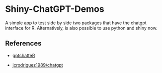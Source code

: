 # Shiny-ChatGPT-Demos
A simple app to test side by side two packages that have the chatgpt interface for R. Alternatively, is also possible to use python and shiny now.

## References

 - [gptchatteR](https://github.com/isinaltinkaya/gptchatteR)
 
 - [jcrodriguez1989/chatgpt](https://github.com/jcrodriguez1989/chatgpt)
